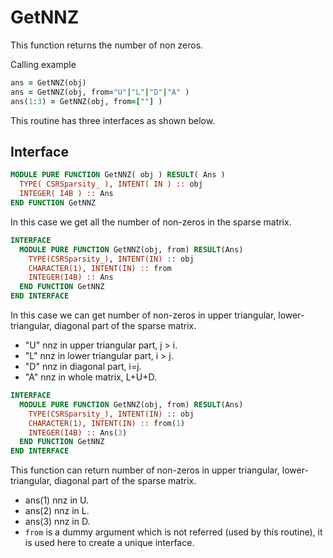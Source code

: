 # GetNNZ

This function returns the number of non zeros.

Calling example

```fortran
ans = GetNNZ(obj)
ans = GetNNZ(obj, from="U"|"L"|"D"|"A" )
ans(1:3) = GetNNZ(obj, from=[""] )
```

This routine has three interfaces as shown below.

## Interface

<Tabs>

<TabItem value="interface" label="܀ GetNNZ( obj )" default>

```fortran
MODULE PURE FUNCTION GetNNZ( obj ) RESULT( Ans )
  TYPE( CSRSparsity_ ), INTENT( IN ) :: obj
  INTEGER( I4B ) :: Ans
END FUNCTION GetNNZ
```

In this case we get all the number of non-zeros in the sparse matrix.

</TabItem>

<TabItem value="interface2" label="܀ GetNNZ( obj, from )">

```fortran
INTERFACE
  MODULE PURE FUNCTION GetNNZ(obj, from) RESULT(Ans)
    TYPE(CSRSparsity_), INTENT(IN) :: obj
    CHARACTER(1), INTENT(IN) :: from
    INTEGER(I4B) :: Ans
  END FUNCTION GetNNZ
END INTERFACE
```

In this case we can get number of non-zeros in upper triangular, lower-triangular, diagonal part of the sparse matrix.

- "U" nnz in upper triangular part, j > i.
- "L" nnz in lower triangular part, i > j.
- "D" nnz in diagonal part, i=j.
- "A" nnz in whole matrix, L+U+D.

</TabItem>

<TabItem value="interface3" label="܀ GetNNZ( obj, from )">

```fortran
INTERFACE
  MODULE PURE FUNCTION GetNNZ(obj, from) RESULT(Ans)
    TYPE(CSRSparsity_), INTENT(IN) :: obj
    CHARACTER(1), INTENT(IN) :: from(1)
    INTEGER(I4B) :: Ans(3)
  END FUNCTION GetNNZ
END INTERFACE
```

This function can return number of non-zeros in upper triangular, lower-triangular, diagonal part of the sparse matrix.

- ans(1) nnz in U.
- ans(2) nnz in L.
- ans(3) nnz in D.
- `from` is a dummy argument which is not referred (used by this routine), it is used here to create a unique interface.

</TabItem>

<TabItem value="close" label="↢">

</TabItem>
</Tabs>

